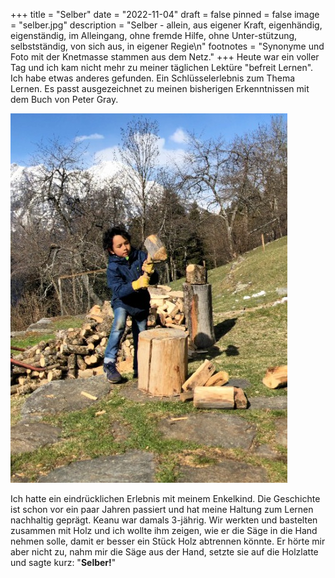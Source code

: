 +++
title = "Selber"
date = "2022-11-04"
draft = false
pinned = false
image = "selber.jpg"
description = "Selber - allein, aus eigener Kraft, eigenhändig, eigenständig, im Alleingang, ohne fremde Hilfe, ohne Unter-stützung, selbstständig, von sich aus, in eigener Regie\n"
footnotes = "Synonyme und Foto mit der Knetmasse stammen aus dem Netz."
+++
Heute war ein voller Tag und ich kam nicht mehr zu meiner täglichen Lektüre "befreit Lernen". Ich habe etwas anderes gefunden. Ein Schlüsselerlebnis zum Thema Lernen. Es passt ausgezeichnet zu meinen bisherigen Erkenntnissen mit dem Buch von Peter Gray.

![](keanu.jpeg)

Ich hatte ein eindrücklichen Erlebnis mit meinem Enkelkind. Die Geschichte ist schon vor ein paar Jahren passiert und hat meine Haltung zum Lernen nachhaltig geprägt. Keanu war damals 3-jährig. Wir werkten und bastelten zusammen mit Holz und ich wollte ihm zeigen, wie er die Säge in die Hand nehmen solle, damit er besser ein Stück Holz abtrennen könnte. Er hörte mir aber nicht zu, nahm mir die Säge aus der Hand, setzte sie auf die Holzlatte und sagte kurz: "**Selber!**"